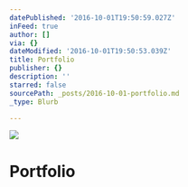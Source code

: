 ```yaml
---
datePublished: '2016-10-01T19:50:59.027Z'
inFeed: true
author: []
via: {}
dateModified: '2016-10-01T19:50:53.039Z'
title: Portfolio
publisher: {}
description: ''
starred: false
sourcePath: _posts/2016-10-01-portfolio.md
_type: Blurb

---
```

![](https://the-grid-user-content.s3-us-west-2.amazonaws.com/75553e42-ceaf-47fe-b8eb-172953911e5e.gif)

# Portfolio